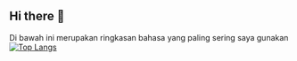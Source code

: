 ## Hi there 👋

Di bawah ini merupakan ringkasan bahasa yang paling sering saya gunakan </br>
[![Top Langs](https://github-readme-stats.vercel.app/api/top-langs/?username=syahbarudin&layout=pie&theme=transparent)](https://github.com/anuraghazra/github-readme-stats)


<!--
**syahbarudin/syahbarudin** is a ✨ _special_ ✨ repository because its `README.md` (this file) appears on your GitHub profile.

Here are some ideas to get you started:

- 🔭 I’m currently working on ...
- 🌱 I’m currently learning ...
- 👯 I’m looking to collaborate on ...
- 🤔 I’m looking for help with ...
- 💬 Ask me about ...
- 📫 How to reach me: ...
- 😄 Pronouns: ...
- ⚡ Fun fact: ...
-->
